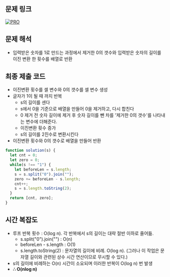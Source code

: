 ## 문제 링크

[![PRO]][Link]

## 문제 해석

- 입력받은 숫자를 1로 만드는 과정에서 제거한 0의 갯수와 입력받은 숫자의 길이를 이진 변환 한 횟수를 배열로 반환

## 최종 제출 코드

- 이진변환 횟수를 셀 변수와 0의 갯수를 셀 변수 생성
- 글자가 1이 될 때 까지 반복
  - s의 길이를 센다
  - s에서 0을 기준으로 배열을 만들어 0을 제거하고, 다시 합친다
  - 0 제거 전 숫자 길이에 제거 후 숫자 길이를 뺀 차를 '제거한 0의 갯수'를 나타내는 변수에 더해준다.
  - 이진변환 횟수 증가
  - s의 길이를 2진수로 변환시킨다
- 이진변환 횟수와 0의 갯수로 배열을 만들어 반환

```js
function solution(s) {
  let cnt = 0;
  let zero = 0;
  while(s !== "1") {
    let beforeLen = s.length;
    s = s.split("0").join("");
    zero += beforeLen - s.length;
    cnt++;
    s = s.length.toString(2);
  }
  return [cnt, zero];
}
```


## 시간 복잡도

- 루프 반복 횟수 : O(log n). 각 반복에서 s의 길이는 대략 절반 이하로 줄어듦.
  - s.split("0").join("") : O(n)
  - beforeLen - s.length : O(1)
  - s.length.toString(2) : 문자열의 길이에 비례. O(log n). (그러나 이 작업은 문자열 길이와 관련된 상수 시간 연산이므로 무시할 수 있다.)  
- s의 길이에 비례하는 O(n) 시간이 소요되며 이러한 반복이 O(log n) 번 발생
- **∴ O(nlog n)**

<!---------------------------------------------------------------------------->

[PRO]: https://github.com/GoSSaChin/algorithm-js/assets/107768516/67c43b52-bc3f-4571-a249-5519021afbb0
[Link]: https://school.programmers.co.kr/learn/courses/30/lessons/70129
